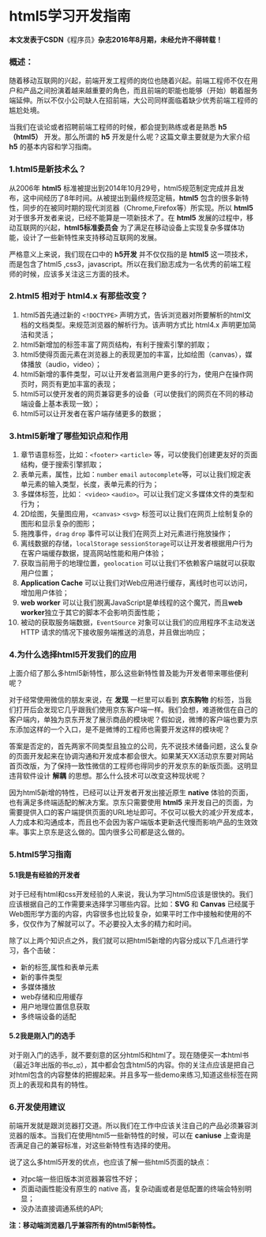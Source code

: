 # html5学习开发指南

**本文发表于CSDN**《程序员》**杂志2016年8月期，未经允许不得转载！**


### 概述：
随着移动互联网的兴起，前端开发工程师的岗位也随着兴起。前端工程师不仅在用户和产品之间扮演着越来越重要的角色，而且前端的职能也能够（开始）朝着服务端延伸。所以不仅小公司缺人在招前端，大公司同样面临着缺少优秀前端工程师的尴尬处境。

当我们在谈论或者招聘前端工程师的时候，都会提到熟练或者是熟悉 **h5（html5）** 开发。那么所谓的 **h5** 开发是什么呢？这篇文章主要就是为大家介绍 **h5** 的基本内容和学习指南。

### 1.html5是新技术么？
从2006年 **html5** 标准被提出到2014年10月29号，html5规范制定完成并且发布，这中间经历了8年时间。从被提出到最终规范定稿，**html5** 包含的很多新特性，同步的在被同时期的现代浏览器（Chrome,Firefox等）所实现。所以 **html5** 对于很多开发者来说，已经不能算是一项新技术了。在 **html5** 发展的过程中，移动互联网的兴起，**html5标准委员会** 为了满足在移动设备上实现复杂多媒体功能，设计了一些新特性来支持移动互联网的发展。

严格意义上来说，我们现在口中的 **h5开发** 并不仅仅指的是 **html5** 这一项技术，而是包含了html5 ,css3，javascript。所以在我们励志成为一名优秀的前端工程师的时候，应该多关注这三方面的技术。

### 2.html5 相对于 html4.x 有那些改变？
1. html5首先通过新的 `<!DOCTYPE>` 声明方式，告诉浏览器对所要解析的html文档的文档类型。来规范浏览器的解析行为。该声明方式比 html4.x 声明更加简洁和灵活；
2. html5新增加的标签丰富了网页结构，有利于搜索引擎的抓取；
3. html5使得页面元素在浏览器上的表现更加的丰富，比如绘图（canvas），媒体播放（audio，video）；
4. html5新增的事件类型，可以让开发者监测用户更多的行为，使用户在操作网页时，网页有更加丰富的表现；
5. html5可以使开发者的网页兼容更多的设备（可以使我们的网页在不同的移动端设备上基本表现一致）；
6. html5可以让开发者在客户端存储更多的数据；

### 3.html5新增了哪些知识点和作用
1. 章节语意标签，比如：`<footer>` `<article>` 等，可以使我们创建更友好的页面结构，便于搜索引擎抓取；
2. 表单元素，属性，比如：`number` `email` `autocomplete`等，可以让我们规定表单元素的输入类型，长度，表单元素的行为；
3. 多媒体标签，比如： `<video>` `<audio>`。可以让我们定义多媒体文件的类型和行为；
4. 2D绘图，矢量图应用，`<canvas>` `<svg>` 标签可以让我们在网页上绘制复杂的图形和显示复杂的图形；
5. 拖拽事件，`drag` `drop` 事件可以让我们在网页上对元素进行拖放操作；
6. 离线数据的存储，`localStorage` `sessionStorage`可以让开发者根据用户行为在客户端缓存数据，提高网站性能和用户体验；
7. 获取当前用于的地理位置，`geolocation` 可以让我们不依赖客户端就可以获取用户位置；
8. **Application Cache** 可以让我们对Web应用进行缓存，离线时也可以访问，增加用户体验；
9. **web worker** 可以让我们脱离JavaScript是单线程的这个魔咒，而且**web worker**独立于其它的脚本不会影响页面性能；
10. 被动的获取服务端数据，`EventSource` 对象可以让我们的应用程序不主动发送HTTP 请求的情况下接收服务端推送的消息，并且做出响应；

### 4.为什么选择html5开发我们的应用
上面介绍了那么多html5新特性，那么这些新特性普及能为开发者带来哪些便利呢？

对于经常使用微信的朋友来说，在 **发现** 一栏里可以看到 **京东购物** 的标签，当我们打开后会发现它几乎跟我们使用京东客户端一样。我们会想，难道微信在自己的客户端内，单独为京东开发了展示商品的模块呢？假如说，微博的客户端也要为京东添加这样的一个入口，是不是微博的工程师也需要开发这样的模块呢？

答案是否定的，首先两家不同类型且独立的公司，先不说技术储备问题，这么复杂的页面开发起来在协调沟通和开发成本都会很大。如果某天XX活动京东要对网站首页改版，为了保持一致性微信的工程师也得同步的开发京东的新版页面。这明显违背软件设计 **解耦** 的思想。那么什么技术可以改变这种现状呢？

因为html5新增的特性，已经可以让开发者开发出接近原生 **native** 体验的页面，也有满足多终端适配的解决方案。京东只需要使用 **html5** 来开发自己的页面，为需要提供入口的客户端提供页面的URL地址即可。不仅可以极大的减少开发成本，人力成本和沟通成本，而且也不会因为客户端版本更新迭代慢而影响产品的生效效率。事实上京东是这么做的。国内很多公司都是这么做的。

### 5.html5学习指南

#### 5.1我是有经验的开发者
对于已经有html和css开发经验的人来说，我认为学习html5应该是很快的。我们应该根据自己的工作需要来选择学习哪些内容。比如：**SVG** 和 **Canvas** 已经属于Web图形学方面的内容，内容很多也比较复杂，如果平时工作中接触和使用的不多，仅仅作为了解就可以了。不必要投入太多的精力和时间。

除了以上两个知识点之外，我们就可以把html5新增的内容分成以下几点进行学习，各个击破：
- 新的标签,属性和表单元素
- 新的事件类型
- 多媒体播放
- web存储和应用缓存
- 用户地理位置信息获取
- 多终端设备的适配

#### 5.2我是刚入门的选手
对于刚入门的选手，就不要刻意的区分html5和html了。现在随便买一本html书（最近3年出版的书ಥ_ಥ），其中都会包含html5的内容。你的关注点应该是把自己对html包含的内容整体的把握起来。并且多写一些demo来练习,知道这些标签在网页上的表现和具有的特性。

### 6.开发使用建议
前端开发就是跟浏览器打交道。所以我们在工作中应该关注自己的产品必须兼容浏览器的版本。当我们在使用html5一些新特性的时候，可以在 **caniuse** 上查询是否满足自己的兼容标准，对这些新特性有选择的使用。

说了这么多html5开发的优点，也应该了解一些html5页面的缺点：
- 对pc端一些旧版本浏览器兼容性不好；
- 页面动画性能没有原生的 native 高，复杂动画或者是低配置的终端会特别明显；
- 没办法直接调通系统的API;

**注：移动端浏览器几乎兼容所有的html5新特性。**
